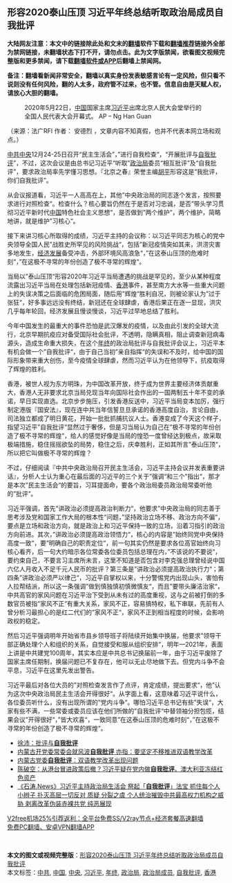  <h2>形容2020泰山压顶 习近平年终总结听取政治局成员自我批评</h2> <p class="notice"><b>大陆网友注意：本文中的链接除此处和文末的<a href="https://github.com/bannedbook/fanqiang" >翻墙</a>软件下载和<a href="https://github.com/killgcd/justmysocks/blob/master/README.md">翻墙推荐</a>链接外全部为禁网链接，未翻墙状态下打不开，请勿点击。此为文字版禁闻，欲看图文视频完整版和更多禁闻，请下载<a href="https://github.com/bannedbook/fanqiang">翻墙软件或APP</a>后翻墙上禁闻网。</p><p>备注：翻墙看新闻非常安全，翻墙以真实身份发表敏感言论有一定风险，但只看不说则没有任何风险，翻的人太多，政府管不过来，也不管。信息自由是天赋人权，请放心大胆的翻墙。</b></p>  <div class="entry"> <figure>                <figcaption>                2020年5月22日，<a href="https://www.bannedbook.org/bnews/tag/%E4%B8%AD%E5%9B%BD/" class="st_tag internal_tag" rel="tag" title="标签 中国 下的日志">中国</a>国家主席<a href="https://www.bannedbook.org/bnews/tag/%e4%b9%a0%e8%bf%91%e5%b9%b3/" class="st_tag internal_tag" rel="tag" title="标签 习近平 下的日志">习近平</a>出席北京人民大会堂举行的全国人民代表大会开幕式。                AP &#8211; Ng Han Guan            </figcaption></figure> <p>（来源：法广RFI                                      作者：                                                                                                     安德烈                                                                                            ，文章内容不知真假，也并不代表本网立场和观点。）</p> <p>                    <a href="https://www.bannedbook.org/bnews/tag/%e4%b8%ad%e5%85%b1/" class="st_tag internal_tag" rel="tag" title="标签 中共 下的日志">中共</a><a href="https://www.bannedbook.org/bnews/tag/%E4%B8%AD%E5%A4%AE/" class="st_tag internal_tag" rel="tag" title="标签 中央 下的日志">中央</a>12月24-25日召开“民主生活会”，”进行自我检查“，“开展批评与<a href="https://www.bannedbook.org/bnews/tag/%e8%87%aa%e6%88%91%e6%89%b9%e8%af%84/" class="st_tag internal_tag" rel="tag" title="标签 自我批评 下的日志">自我批评</a>”，不过，这次会议是由总书记习近平“听取&#8221;<a href="https://www.bannedbook.org/bnews/tag/%e6%94%bf%e6%b2%bb%e5%b1%80/" class="st_tag internal_tag" rel="tag" title="标签 政治局 下的日志">政治局</a>委员“相互批评”及“自我批评”，要求政治局率先学懂习思想。『北京之春』荣誉主编<span class='wp_keywordlink'><a href="https://www.bannedbook.org/forum10/topic196.html" title="胡平" target="_blank">胡平</a></span>形容这是“我批评，你们自我批评”。                </p> <p>从会议报道看，习近平一人高高在上，其他”中央政治局的同志逐个发言，按照要求进行对照检查“。检查什么？核心要旨仍然在于是否对习忠诚，是否”带头学习贯彻习近平新时代<span class='wp_keywordlink_affiliate'><a href="https://www.bannedbook.org/" title="中国" target="_blank">中国</a></span>特色社会主义思想“，是否做到”两个维护“，两个维护，简略地讲，就是维护”习核心“。</p>  <p>接下来讲习核心所取得的成绩，习近平主持的会议称：以习近平同志为核心的党中央领导全国人民”战胜史所罕见的风险挑战“，包括”新冠疫情突如其来，洪涝灾害多地发生，<span class='wp_keywordlink'><a href="https://www.bannedbook.org/forum2/topic869.html" title="宪政、法治和经济发展——走向市场经济的制度保障" target="_blank">经济发展</a></span>备受冲击，外部环境风高浪急“，”在这泰山压顶的危难时刻“，”在这极不寻常的年份创造了极不寻常的辉煌“。</p> <p>当局以”泰山压顶“形容2020年习近平当局遭遇的挑战是罕见的，至少从某种程度流露出习近平当局在处理包括新冠疫情、<a href="https://www.bannedbook.org/bnews/tag/%e9%a6%99%e6%b8%af/" class="st_tag internal_tag" rel="tag" title="标签 香港 下的日志">香港</a>事件，甚至南方大水等一些重大问题上的失误决策之后面临的危困局面，随后用”辉煌“胜利自况，则被论家认为”过于张狂“，好多事远远没有终结，新冠还在全球肆虐，香港后果正在逐一显现，洪灾几乎每年轮回，经济发展且慢谈慢谈，习近平过早地总结了胜利。</p> <p>今年中国发生的最重大的事件恐怕是武汉爆发的疫情，以及由此引发的全球大流行，北京早期抗疫应对备受国际社会批评，不透明，隐瞒真相，阻止调查新冠病毒源头，造成生命重大损失，在这个<a href="https://www.bannedbook.org/bnews/tag/%E5%B9%B4%E7%BB%88/" class="st_tag internal_tag" rel="tag" title="标签 年终 下的日志">年终</a>的政治局批评与自我批评会议上，习近平本有机会做一个”自我批评“，由于自己当初”亲自指挥“的失误和不及时，给中国的国际形象带来重大创伤，至今疫情全球肆虐，然而习近平认为在他领导下，抗疫取得了辉煌的胜利。</p>  <p>香港，被世人视为东方明珠，为中国改革开放，终于成为世界主要经济体贡献重大，香港人无非要求北京当局兑现当年向国际社会作出的一国两制五十年不变的承诺，早日实现直选。北京步步施压，引发香港反送中，习近平当局变本加厉，强行制定港版『国安法』，现在连中共当年信誓旦旦承诺的香港高度自治，言论自由，司法独立都成了明日黄花，开始一批批抓捕抗议人士。香港变成了今天这个样子，指望习近平”自我批评“显然过于奢侈，但是习当局认为自己在”极不寻常的年份创造了极不寻常的辉煌“，给人的感觉好像是当局的惶恐一度曾经达到极点，故采取极端措施，稳住摇摇欲坠的局势，稳住之后，庆幸胜利，正如其所言”泰山压顶“，所以把它叫做极不寻常的辉煌？</p> <p>不过，仔细阅读『中共中央政治局召开民主生活会，习近平主持会议并发表重要讲话』，分析人士认为重心在最后面的习近平的三个关于”强调“和三个”指出“，那才是本次”民主生活会“的要旨，习耳提面命，要各个政治局委员政治局常委听他的”批评“。</p> <p>习近平强调，首先”讲政治必须提高政治判断力“，他要求”中央政治局的同志善于思考涉及党和国家工作大局的根本性“问题，”坚持政治立场不移、政治方向不偏“，要点是立场和政治方向，就是政治上和习近平保持一致的立场，沿着习指引的政治方向前进。其次，”讲政治必须提高政治领悟力“，核心的内容是”始终同党中央保持高度一致“，要”明确自己的职责定位“，前一句其实仍然是要求各位高官始终向习核心看齐，后一句大约暗示各位常委各位委员包括总理在内，”不该说的不要说“，要约束自己，不要言习主席所未言，这里不知道是否包含对李克强总理曾经说中国六亿人月收入不足千元人民币的批评？第三条是”讲政治必须提高政治执行力“；第四条”讲政治必须严以律己“，习近平自掌权以来，十分警惕党内出现山头，害怕有人拉帮结派，所以这一条强调”做到慎独慎初慎微慎友“，而且”要带头廉洁治家“，中共高官的家风问题在习近平治下受到从未有过的高度重视，这与之前被打倒的多数官员被指”家风不正“有重大关系，家风不正，容易搞特权，私下串联，先前有人曾分析习最担心的是红二代们的”家风不正“，家风不正到相当程度的时候，会影响政权的稳定。</p>  <p>然后习近平强调明年开始省市县乡领导班子将陆续开始集中换届，他要求”领导干部正确处理个人和组织的关系，自觉接受和服从组织安排“，明年&#8212;2021年，表面上讲是中共建党100周年，其实本应是中共总书记换届前一年，由于习近平废除了国家主席任期制，换届问题已不复存在，他可以无止尽地做下去。但党内斗争不会平息，习近平在这里先发出警告。</p> <p>习近平最后对各位大员的”对照检查发言作了点评，肯定成绩，提出要求“，他”认为这次中央政治局民主生活会开得很好“。从字面上看，这意味着习近平说什么，各位委员听什么，没有出现所谓的”党内斗争“。哪怕习近平总书记有些”失误“，大家有些不满，一些常委或委员应该在他们所做的”自我批评“中替领袖分担包揽，结果会议”开得很好“，”皆大欢喜“，一致同意”在这泰山压顶的危难时刻“，”在这极不寻常的年份创造了极不寻常的辉煌“。</p> <ul class='op-related-articles' title='相关阅读'> <li><a href='https://www.bannedbook.org/bnews/renquan/minyun/20201221/1451801.html' target='_blank'>徐沛：批评与<b>自我批评</b></a></li> <li><a href='https://www.bannedbook.org/bnews/headline/20201025/1419988.html' target='_blank'>内蒙古开党委常委会就风波<b>自我批评</b> 亦指：要坚定不移推进双语教学改革</a></li> <li><a href='https://www.bannedbook.org/bnews/baitai/20201025/1419986.html' target='_blank'>内蒙古党委<b>自我批评</b>：双语教学改革出现问题</a></li> <li><a href='https://www.bannedbook.org/bnews/cbnews/20190922/1196059.html' target='_blank'>陈破空：从港台冒进政策后撤？习近平疑在党内做<b>自我批评</b>。澳大利亚冻结红色资产 </a></li> <li><a href='https://www.bannedbook.org/bnews/cbnews/20181229/1054939.html' target='_blank'>《石涛.News》习近平主持政治局生活会 祭起「<b>自我批评</b>」法宝 抓住每个人小辫子 扑灭高层一切反对 质疑 分裂之虞 个人统治摧毁中共最高权力机构之威胁 剥离改革伪装赤裸共党 纯恶展现 </a></li> </ul> <p class="texttj"> <a href="https://www.bannedbook.org/forum23/topic22702.html" target="_blank">V2free机场25%引荐返利：全平台免费SS/V2ray节点+经济套餐高速翻墙</a><br/> <a href="https://github.com/bannedbook/fanqiang/wiki/%E7%A6%81%E9%97%BB%E7%BD%91%E5%AE%89%E5%8D%93%E7%BF%BB%E5%A2%99%E6%96%B0%E9%97%BBAPP" target="_blank">免费PC翻墙、安卓VPN翻墙APP</a></p><p> </p> <a name='sharetosocial'></a>       <div><b>本文的图文或视频完整版</b>：<a href='https://www.bannedbook.org/bnews/cnnews/hknews/20201226/1455164.html'>形容2020泰山压顶 习近平年终总结听取政治局成员自我批评</a></div>  </div><!--END ENTRY--> <div class="postfooter"> <div>本文标签：<a href="https://www.bannedbook.org/bnews/tag/%e4%b8%ad%e5%85%b1/" rel="tag">中共</a>, <a href="https://www.bannedbook.org/bnews/tag/%E4%B8%AD%E5%9B%BD/" rel="tag">中国</a>, <a href="https://www.bannedbook.org/bnews/tag/%E4%B8%AD%E5%A4%AE/" rel="tag">中央</a>, <a href="https://www.bannedbook.org/bnews/tag/%e4%b9%a0%e8%bf%91%e5%b9%b3/" rel="tag">习近平</a>, <a href="https://www.bannedbook.org/bnews/tag/%E5%B9%B4%E7%BB%88/" rel="tag">年终</a>, <a href="https://www.bannedbook.org/bnews/tag/%e6%94%bf%e6%b2%bb%e5%b1%80/" rel="tag">政治局</a>, <a href="https://www.bannedbook.org/bnews/tag/%E6%94%BF%E6%B2%BB%E5%B1%80%E6%88%90%E5%91%98/" rel="tag">政治局成员</a>, <a href="https://www.bannedbook.org/bnews/tag/%e8%87%aa%e6%88%91%e6%89%b9%e8%af%84/" rel="tag">自我批评</a>, <a href="https://www.bannedbook.org/bnews/tag/%e9%a6%99%e6%b8%af/" rel="tag">香港</a></div>  </div><!--END POSTFOOTER--> 